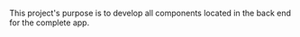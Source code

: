 This project's purpose is to develop all components located in the back end for the complete app.
  
